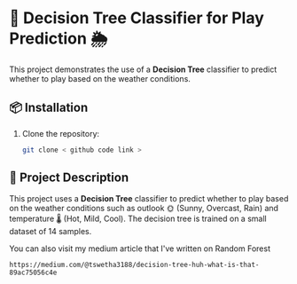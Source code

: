 # 🌳 Decision Tree Classifier for Play Prediction 🌦️

This project demonstrates the use of a **Decision Tree** classifier to predict whether to play based on the weather conditions.


## 📦 Installation

1. Clone the repository:
    ```bash
    git clone < github code link >
    ```

## 📘 Project Description

This project uses a **Decision Tree** classifier to predict whether to play based on the weather conditions such as outlook 🌞 (Sunny, Overcast, Rain) and temperature 🌡️ (Hot, Mild, Cool). The decision tree is trained on a small dataset of 14 samples.

You can also visit my medium article that I've written on Random Forest
```
https://medium.com/@tswetha3188/decision-tree-huh-what-is-that-89ac75056c4e
```
